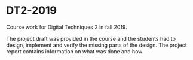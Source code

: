 # DT2-2019
Course work for Digital Techniques 2 in fall 2019. 

The project draft was provided in the course and the students had to design, implement and verify the missing parts of the design. The project report contains information on what was done and how.
